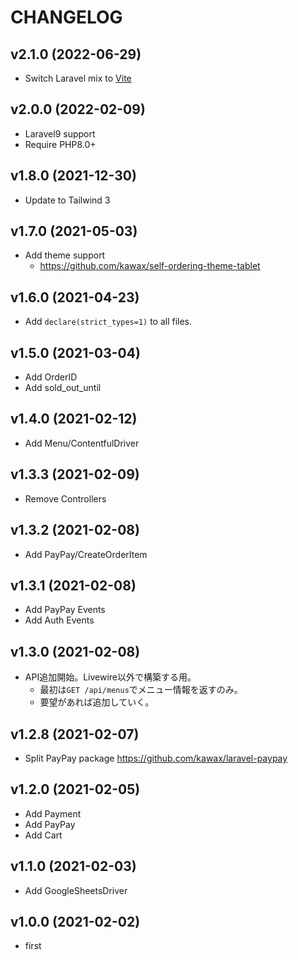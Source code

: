# CHANGELOG

## v2.1.0 (2022-06-29)
- Switch Laravel mix to [Vite](https://github.com/laravel/vite-plugin)

## v2.0.0 (2022-02-09)
- Laravel9 support
- Require PHP8.0+

## v1.8.0 (2021-12-30)
- Update to Tailwind 3

## v1.7.0 (2021-05-03)
- Add theme support
  - https://github.com/kawax/self-ordering-theme-tablet

## v1.6.0 (2021-04-23)
- Add `declare(strict_types=1)` to all files.

## v1.5.0 (2021-03-04)
- Add OrderID
- Add sold_out_until

## v1.4.0 (2021-02-12)
- Add Menu/ContentfulDriver

## v1.3.3 (2021-02-09)
- Remove Controllers

## v1.3.2 (2021-02-08)
- Add PayPay/CreateOrderItem

## v1.3.1 (2021-02-08)
- Add PayPay Events
- Add Auth Events

## v1.3.0 (2021-02-08)
- API追加開始。Livewire以外で構築する用。
  - 最初は`GET /api/menus`でメニュー情報を返すのみ。
  - 要望があれば追加していく。

## v1.2.8 (2021-02-07)
- Split PayPay package https://github.com/kawax/laravel-paypay

## v1.2.0 (2021-02-05)
- Add Payment
- Add PayPay
- Add Cart

## v1.1.0 (2021-02-03)
- Add GoogleSheetsDriver

## v1.0.0 (2021-02-02)
- first
